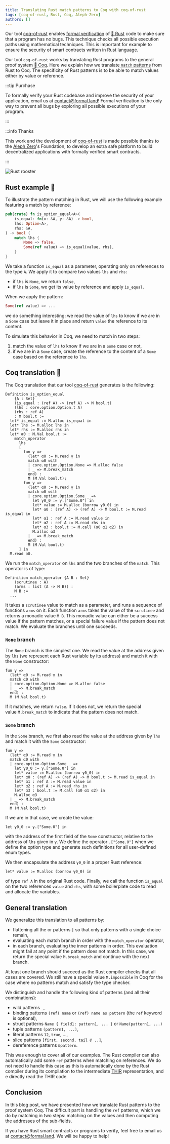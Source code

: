 ```yaml
---
title: Translating Rust match patterns to Coq with coq-of-rust
tags: [coq-of-rust, Rust, Coq, Aleph-Zero]
authors: []
---
```


Our tool [coq-of-rust](https://github.com/formal-land/coq-of-rust) enables [formal verification](https://en.wikipedia.org/wiki/Formal_verification) of [🦀&nbsp;Rust](https://www.rust-lang.org/) code to make sure that a program has no bugs. This technique checks all possible execution paths using mathematical techniques. This is important for example to ensure the security of smart contracts written in Rust language.

Our tool `coq-of-rust` works by translating Rust programs to the general proof system [🐓&nbsp;Coq](https://coq.inria.fr/). Here we explain how we translate[&nbsp;`match` patterns](https://doc.rust-lang.org/book/ch06-02-match.html) from Rust to Coq. The specificity of Rust patterns is to be able to match values either by value or reference.

:::tip Purchase

To formally verify your Rust codebase and improve the security of your application, email us at&nbsp;[&#099;&#111;&#110;&#116;&#097;&#099;&#116;&#064;formal&#046;&#108;&#097;&#110;&#100;](mailto:contact@formal.land)! Formal verification is the only way to prevent all bugs by exploring all possible executions of your program.

:::

:::info Thanks

This work and the development of [coq-of-rust](https://github.com/formal-land/coq-of-rust) is made possible thanks to the [Aleph Zero](https://alephzero.org/)'s Foundation, to develop an extra safe platform to build decentralized applications with formally verified smart contracts.

:::

<!-- truncate -->

![Rust rooster](2024-01-04/rust-rooster.png)

## Rust example&nbsp;🦀

To illustrate the pattern matching in Rust, we will use the following example featuring a match by reference:

```rust
pub(crate) fn is_option_equal<A>(
    is_equal: fn(x: &A, y: &A) -> bool,
    lhs: Option<A>,
    rhs: &A,
) -> bool {
    match lhs {
        None => false,
        Some(ref value) => is_equal(value, rhs),
    }
}
```

We take a function&nbsp;`is_equal` as a parameter, operating only on references to the type&nbsp;`A`. We apply it to compare two values&nbsp;`lhs` and&nbsp;`rhs`:

- if&nbsp;`lhs` is&nbsp;`None`, we return&nbsp;`false`,
- if&nbsp;`lhs` is&nbsp;`Some`, we get its value by reference and apply&nbsp;`is_equal`.

When we apply the pattern:

```rust
Some(ref value) => ...
```

we do something interesting: we read the value of&nbsp;`lhs` to know if we are in a&nbsp;`Some` case but leave it in place and return&nbsp;`value` the reference to its content.

To simulate this behavior in Coq, we need to match in two steps:

1. match the value of&nbsp;`lhs` to know if we are in a&nbsp;`Some` case or not,
2. if we are in a&nbsp;`Some` case, create the reference to the content of a&nbsp;`Some` case based on the reference to&nbsp;`lhs`.

## Coq translation&nbsp;🐓

The Coq translation that our tool [coq-of-rust](https://github.com/formal-land/coq-of-rust) generates is the following:

```coq
Definition is_option_equal
    {A : Set}
    (is_equal : (ref A) -> (ref A) -> M bool.t)
    (lhs : core.option.Option.t A)
    (rhs : ref A)
    : M bool.t :=
  let* is_equal := M.alloc is_equal in
  let* lhs := M.alloc lhs in
  let* rhs := M.alloc rhs in
  let* α0 : M.Val bool.t :=
    match_operator
      lhs
      [
        fun γ =>
          (let* α0 := M.read γ in
          match α0 with
          | core.option.Option.None => M.alloc false
          | _ => M.break_match
          end) :
          M (M.Val bool.t);
        fun γ =>
          (let* α0 := M.read γ in
          match α0 with
          | core.option.Option.Some _ =>
            let γ0_0 := γ.["Some.0"] in
            let* value := M.alloc (borrow γ0_0) in
            let* α0 : (ref A) -> (ref A) -> M bool.t := M.read is_equal in
            let* α1 : ref A := M.read value in
            let* α2 : ref A := M.read rhs in
            let* α3 : bool.t := M.call (α0 α1 α2) in
            M.alloc α3
          | _ => M.break_match
          end) :
          M (M.Val bool.t)
      ] in
  M.read α0.
```

We run the&nbsp;`match_operator` on&nbsp;`lhs` and the two branches of the&nbsp;`match`. This operator is of type:

```coq
Definition match_operator {A B : Set}
    (scrutinee : A)
    (arms : list (A -> M B)) :
    M B :=
  ...
```

It takes a&nbsp;`scrutinee` value to match as a parameter, and runs a sequence of functions&nbsp;`arms` on it. Each function&nbsp;`arms` takes the value of the&nbsp;`scrutinee` and returns a monadic value&nbsp;`M B`. This monadic value can either be a success value if the pattern matches, or a special failure value if the pattern does not match. We evaluate the branches until one succeeds.

### `None` branch

The&nbsp;`None` branch is the simplest one. We read the value at the address given by&nbsp;`lhs` (we represent each Rust variable by its address) and match it with the&nbsp;`None` constructor:

```coq
fun γ =>
  (let* α0 := M.read γ in
  match α0 with
  | core.option.Option.None => M.alloc false
  | _ => M.break_match
  end) :
  M (M.Val bool.t)
```

If it matches, we return&nbsp;`false`. If it does not, we return the special value&nbsp;`M.break_match` to indicate that the pattern does not match.

### `Some` branch

In the&nbsp;`Some` branch, we first also read the value at the address given by&nbsp;`lhs` and match it with the&nbsp;`Some` constructor:

```coq
fun γ =>
  (let* α0 := M.read γ in
  match α0 with
  | core.option.Option.Some _ =>
    let γ0_0 := γ.["Some.0"] in
    let* value := M.alloc (borrow γ0_0) in
    let* α0 : (ref A) -> (ref A) -> M bool.t := M.read is_equal in
    let* α1 : ref A := M.read value in
    let* α2 : ref A := M.read rhs in
    let* α3 : bool.t := M.call (α0 α1 α2) in
    M.alloc α3
  | _ => M.break_match
  end) :
  M (M.Val bool.t)
```

If we are in that case, we create the value:

```coq
let γ0_0 := γ.["Some.0"] in
```

with the address of the first field of the&nbsp;`Some` constructor, relative to the address of&nbsp;`lhs` given in&nbsp;`γ`. We define the operator&nbsp;`.["Some.0"]` when we define the option type and generate such definitions for all user-defined enum types.

We then encapsulate the address&nbsp;`γ0_0` in a proper Rust reference:

```coq
let* value := M.alloc (borrow γ0_0) in
```

of type&nbsp;`ref A` in the original Rust code. Finally, we call the function&nbsp;`is_equal` on the two references&nbsp;`value` and&nbsp;`rhs`, with some boilerplate code to read and allocate the variables.

## General translation

We generalize this translation to all patterns by:

- flattening all the or patterns `|` so that only patterns with a single choice remain,
- evaluating each match branch in order with the&nbsp;`match_operator` operator,
- in each branch, evaluating the inner patterns in order. This evaluation might fail at any point if the pattern does not match. In this case, we return the special value&nbsp;`M.break_match` and continue with the next branch.

At least one branch should succeed as the Rust compiler checks that all cases are covered. We still have a special value&nbsp;`M.impossible` in Coq for the case where no patterns match and satisfy the type checker.

We distinguish and handle the following kind of patterns (and all their combinations):

- wild patterns&nbsp;`_`,
- binding patterns&nbsp;`(ref) name` or&nbsp;`(ref) name as pattern` (the&nbsp;`ref` keyword is optional),
- struct patterns&nbsp;`Name { field1: pattern1, ... }` or&nbsp;`Name(pattern1, ...)`
- tuple patterns&nbsp;`(pattern1, ...)`,
- literal patterns&nbsp;`12`, `true`, ...,
- slice patterns&nbsp;`[first, second, tail @ ..]`,
- dereference patterns&nbsp;`&pattern`.

This was enough to cover all of our examples. The Rust compiler can also automatically add some&nbsp;`ref` patterns when matching on references. We do not need to handle this case as this is automatically done by the Rust compiler during its compilation to the intermediate&nbsp;[THIR](https://rustc-dev-guide.rust-lang.org/thir.html) representation, and e directly read the THIR code.

## Conclusion

In this blog post, we have presented how we translate Rust patterns to the proof system Coq. The difficult part is handling the&nbsp;`ref` patterns, which we do by matching in two steps: matching on the values and then computing the addresses of the sub-fields.

If you have Rust smart contracts or programs to verify, feel free to email us at&nbsp;[&#099;&#111;&#110;&#116;&#097;&#099;&#116;&#064;formal&#046;&#108;&#097;&#110;&#100;](mailto:contact@formal.land). We will be happy to help!
